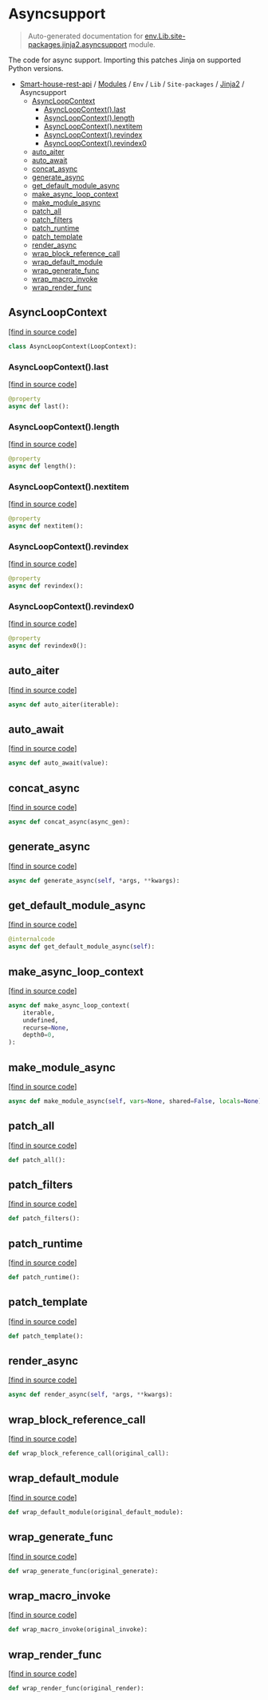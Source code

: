 # Asyncsupport

> Auto-generated documentation for [env.Lib.site-packages.jinja2.asyncsupport](..\..\..\..\..\env\Lib\site-packages\jinja2\asyncsupport.py) module.

The code for async support. Importing this patches Jinja on supported
Python versions.

- [Smart-house-rest-api](..\..\..\..\README.md#description) / [Modules](..\..\..\..\MODULES.md#smart-house-rest-api-modules) / `Env` / `Lib` / `Site-packages` / [Jinja2](index.md#jinja2) / Asyncsupport
    - [AsyncLoopContext](#asyncloopcontext)
        - [AsyncLoopContext().last](#asyncloopcontextlast)
        - [AsyncLoopContext().length](#asyncloopcontextlength)
        - [AsyncLoopContext().nextitem](#asyncloopcontextnextitem)
        - [AsyncLoopContext().revindex](#asyncloopcontextrevindex)
        - [AsyncLoopContext().revindex0](#asyncloopcontextrevindex0)
    - [auto_aiter](#auto_aiter)
    - [auto_await](#auto_await)
    - [concat_async](#concat_async)
    - [generate_async](#generate_async)
    - [get_default_module_async](#get_default_module_async)
    - [make_async_loop_context](#make_async_loop_context)
    - [make_module_async](#make_module_async)
    - [patch_all](#patch_all)
    - [patch_filters](#patch_filters)
    - [patch_runtime](#patch_runtime)
    - [patch_template](#patch_template)
    - [render_async](#render_async)
    - [wrap_block_reference_call](#wrap_block_reference_call)
    - [wrap_default_module](#wrap_default_module)
    - [wrap_generate_func](#wrap_generate_func)
    - [wrap_macro_invoke](#wrap_macro_invoke)
    - [wrap_render_func](#wrap_render_func)

## AsyncLoopContext

[[find in source code]](..\..\..\..\..\env\Lib\site-packages\jinja2\asyncsupport.py#L187)

```python
class AsyncLoopContext(LoopContext):
```

### AsyncLoopContext().last

[[find in source code]](..\..\..\..\..\env\Lib\site-packages\jinja2\asyncsupport.py#L223)

```python
@property
async def last():
```

### AsyncLoopContext().length

[[find in source code]](..\..\..\..\..\env\Lib\site-packages\jinja2\asyncsupport.py#L190)

```python
@property
async def length():
```

### AsyncLoopContext().nextitem

[[find in source code]](..\..\..\..\..\env\Lib\site-packages\jinja2\asyncsupport.py#L227)

```python
@property
async def nextitem():
```

### AsyncLoopContext().revindex

[[find in source code]](..\..\..\..\..\env\Lib\site-packages\jinja2\asyncsupport.py#L208)

```python
@property
async def revindex():
```

### AsyncLoopContext().revindex0

[[find in source code]](..\..\..\..\..\env\Lib\site-packages\jinja2\asyncsupport.py#L204)

```python
@property
async def revindex0():
```

## auto_aiter

[[find in source code]](..\..\..\..\..\env\Lib\site-packages\jinja2\asyncsupport.py#L178)

```python
async def auto_aiter(iterable):
```

## auto_await

[[find in source code]](..\..\..\..\..\env\Lib\site-packages\jinja2\asyncsupport.py#L172)

```python
async def auto_await(value):
```

## concat_async

[[find in source code]](..\..\..\..\..\env\Lib\site-packages\jinja2\asyncsupport.py#L18)

```python
async def concat_async(async_gen):
```

## generate_async

[[find in source code]](..\..\..\..\..\env\Lib\site-packages\jinja2\asyncsupport.py#L29)

```python
async def generate_async(self, *args, **kwargs):
```

## get_default_module_async

[[find in source code]](..\..\..\..\..\env\Lib\site-packages\jinja2\asyncsupport.py#L112)

```python
@internalcode
async def get_default_module_async(self):
```

## make_async_loop_context

[[find in source code]](..\..\..\..\..\env\Lib\site-packages\jinja2\asyncsupport.py#L252)

```python
async def make_async_loop_context(
    iterable,
    undefined,
    recurse=None,
    depth0=0,
):
```

## make_module_async

[[find in source code]](..\..\..\..\..\env\Lib\site-packages\jinja2\asyncsupport.py#L130)

```python
async def make_module_async(self, vars=None, shared=False, locals=None):
```

## patch_all

[[find in source code]](..\..\..\..\..\env\Lib\site-packages\jinja2\asyncsupport.py#L166)

```python
def patch_all():
```

## patch_filters

[[find in source code]](..\..\..\..\..\env\Lib\site-packages\jinja2\asyncsupport.py#L159)

```python
def patch_filters():
```

## patch_runtime

[[find in source code]](..\..\..\..\..\env\Lib\site-packages\jinja2\asyncsupport.py#L152)

```python
def patch_runtime():
```

## patch_template

[[find in source code]](..\..\..\..\..\env\Lib\site-packages\jinja2\asyncsupport.py#L138)

```python
def patch_template():
```

## render_async

[[find in source code]](..\..\..\..\..\env\Lib\site-packages\jinja2\asyncsupport.py#L55)

```python
async def render_async(self, *args, **kwargs):
```

## wrap_block_reference_call

[[find in source code]](..\..\..\..\..\env\Lib\site-packages\jinja2\asyncsupport.py#L78)

```python
def wrap_block_reference_call(original_call):
```

## wrap_default_module

[[find in source code]](..\..\..\..\..\env\Lib\site-packages\jinja2\asyncsupport.py#L120)

```python
def wrap_default_module(original_default_module):
```

## wrap_generate_func

[[find in source code]](..\..\..\..\..\env\Lib\site-packages\jinja2\asyncsupport.py#L38)

```python
def wrap_generate_func(original_generate):
```

## wrap_macro_invoke

[[find in source code]](..\..\..\..\..\env\Lib\site-packages\jinja2\asyncsupport.py#L95)

```python
def wrap_macro_invoke(original_invoke):
```

## wrap_render_func

[[find in source code]](..\..\..\..\..\env\Lib\site-packages\jinja2\asyncsupport.py#L68)

```python
def wrap_render_func(original_render):
```
